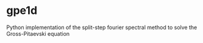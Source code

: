 gpe1d
=====

Python implementation of the split-step fourier spectral method to solve the Gross-Pitaevski equation